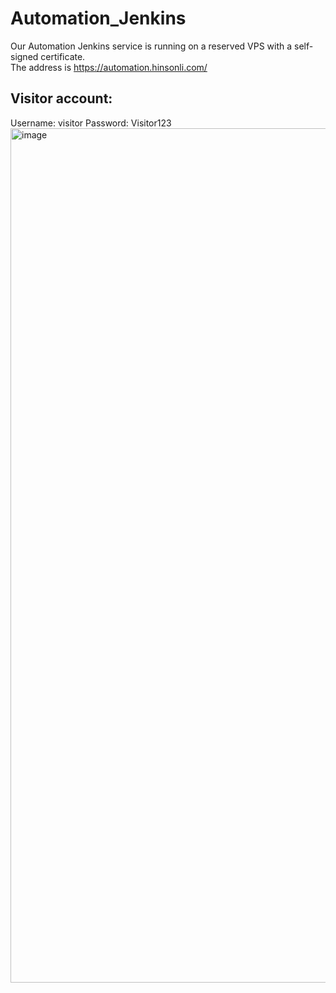 # Automation_Jenkins
Our Automation Jenkins service is running on a reserved VPS with a self-signed certificate.
<BR>
The address is https://automation.hinsonli.com/
<BR>
## Visitor account:
Username: visitor
Password: Visitor123
<img width="1367" alt="image" src="https://github.com/hihinsonli/Automation_Jenkins/assets/134122199/6cc5cac3-1b89-486f-bad6-8049c1153ef5">

